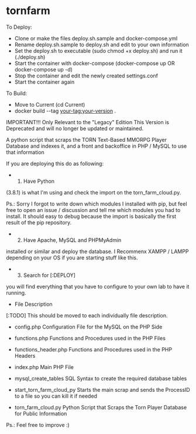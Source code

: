 # tornfarm
To Deploy:
- Clone or make the files deploy.sh.sample and docker-compose.yml
- Rename deploy.sh.sample to deploy.sh and edit to your own information
- Set the deploy.sh to executable (sudo chmod +x deploy.sh) and run it (./deploy.sh)
- Start the container with docker-compose (docker-compose up OR docker-compose up -d)
- Stop the container and edit the newly created settings.conf
- Start the container again 

To Build:
- Move to Current (cd Current)
- docker build --tag <your-tag:your-version> .

IMPORTANT!!!
Only Relevant to the "Legacy" Edition
This Version is Deprecated and will no longer be updated or maintained.

A python script that scraps the TORN Text-Based MMORPG Player Database and indexes it, and a front and backoffice in PHP / MySQL to use that information


If you are deploying this do as following:

- 1) Have Python

(3.8.1) is what I'm using and check the import on the torn_farm_cloud.py.

Ps.: Sorry I forgot to write down which modules I installed with pip, but feel free to open an issue / discussion
and tell me which modules you had to install. It should easy to debug because the import is basically the first
result of the pip repository.


- 2) Have Apache, MySQL and PHPMyAdmin


installed or similar and deploy the database. I Recommenx XAMPP / LAMPP depending
on your OS if you are starting stuff like this.


- 3) Search for [:DEPLOY]


you will find everything that you have to configure to your own lab to have it running.

- File Description

[:TODO] This should be moved to each individually file description.


- config.php						Configuration File for the MySQL on the PHP Side

- functions.php					Functions and Procedures used in the PHP Files

- functions_header.php			Functions and Procedures used in the PHP Headers

- index.php						Main PHP File

- mysql_create_tables				SQL Syntax to create the required database tables

- start_torn_farm_cloud_py		Starts the main scrap and sends the ProcessID to a file so you can kill it if needed

- torn_farm_cloud.py				Python Script that Scraps the Torn Player Database for Public Information



Ps.: Feel free to improve :)
